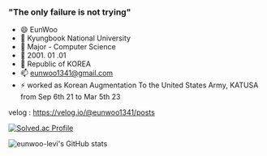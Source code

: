 ### "The only failure is not trying"

- 😄 EunWoo
- 🔭 Kyungbook National University
- 🌱 Major - Computer Science
- 🤔 2001. 01 .01
- 💬 Republic of KOREA
- 📫 eunwoo1341@gmail.com
- ⚡ worked as Korean Augmentation To the United States Army, KATUSA from Sep 6th 21 to Mar 5th 23

velog : https://velog.io/@eunwoo1341/posts












[![Solved.ac Profile](http://mazassumnida.wtf/api/generate_badge?boj=eunwoo1341)](https://solved.ac/eunwoo1341)


![eunwoo-levi's GitHub stats](https://github-readme-stats.vercel.app/api?username=eunwoo-levi&show_icons=true&theme=radical)
